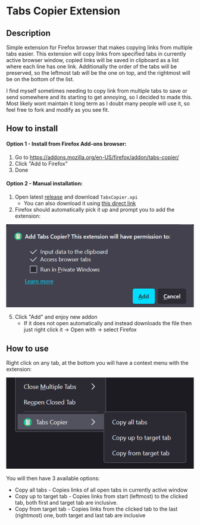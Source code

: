 # Tabs Copier Extension

## Description
Simple extension for Firefox browser that makes copying links from multiple tabs easier. This extension will copy links from specified tabs in currently active browser window, copied links will be saved in clipboard as a list where each line has one link. Additionally the order of the tabs will be preserved, so the leftmost tab will be the one on top, and the rightmost will be on the bottom of the list.

I find myself sometimes needing to copy link from multiple tabs to save or send somewhere and its starting to get annoying, so I decided to made this. Most likely wont maintain it long term as I doubt many people will use it, so feel free to fork and modify as you see fit.


## How to install
#### Option 1 - Install from Firefox Add-ons browser:
1. Go to https://addons.mozilla.org/en-US/firefox/addon/tabs-copier/
2. Click "Add to Firefox"
3. Done


#### Option 2 - Manual installation:
1. Open latest [release](https://github.com/TheKiromen/TabsCopierExtension/releases/tag/v1.0.0) and download `TabsCopier.xpi`
    - You can also download it using [this direct link](https://github.com/TheKiromen/TabsCopierExtension/releases/download/v1.0.0/TabsCopier.xpi) 
2. Firefox should automatically pick it up and prompt you to add the extension:

![prompt_image](images/prompt.png)

5. Click "Add" and enjoy new addon
   - If it does not open automatically and instead downloads the file then just right click it -> Open with -> select Firefox 

## How to use
Right click on any tab, at the bottom you will have a context menu with the extension:

![menu_image](images/menu.PNG)

You will then have 3 available options:
- Copy all tabs - Copies links of all open tabs in currently active window
- Copy up to target tab - Copies links from start (leftmost) to the clicked tab, both first and target tab are inclusive.
- Copy from target tab - Copies links from the clicked tab to the last (rightmost) one, both target and last tab are inclusive
